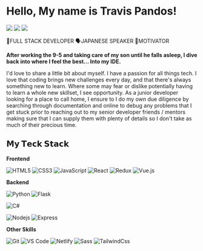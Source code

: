 # Hello, My name is Travis Pandos!
[![](https://img.shields.io/static/v1?logo=github&label=@tora-pan&message=GITHUB&color=informational)](https://github.com/tora-pan)
[![](https://img.shields.io/static/v1?logo=linkedin&label=travis-pandos&message=LINKEDIN&color=important)](https://linkedin.com/in/travis-pandos)
[![](https://img.shields.io/static/v1?logo=twitter&label=@tora__pan&message=TWITTER&color=informational)](https://twitter.com/tora__pan)

🥞FULL STACK DEVELOPER 🗣JAPANESE SPEAKER 💪MOTIVATOR
  
**After working the 9-5 and taking care of my son until he falls asleep, I dive back into where I feel the best... Into my IDE.**  
  
I'd love to share a little bit about myself. I have a passion for all things tech. I love that coding brings new challenges every day, and that there's always something new to learn. Where some may fear or dislike potentially having to learn a whole new skillset, I see opportunity. As a junior developer looking for a place to call home, I ensure to I do my own due diligence by searching through documentation and online to debug any problems that I get stuck prior to reaching out to my senior developer friends / mentors making sure that I can supply them with plenty of details so I don't take as much of their precious time. 


## 𝗠𝘆 𝗧𝗲𝗰𝗸 𝗦𝘁𝗮𝗰𝗸
**Frontend**  

![HTML5](https://img.shields.io/badge/-HTML5-%23E44D27?style=for-the-badge&logo=html5&logoColor=ffffff)
![CSS3](https://img.shields.io/badge/-CSS3-%231572B6?style=for-the-badge&logo=css3)
![JavaScript](https://img.shields.io/badge/-JavaScript-%23F7DF1C?style=for-the-badge&logo=javascript&logoColor=000000&labelColor=%23F7DF1C&color=%23FFCE5A)
![React](https://img.shields.io/badge/-React-%23282C34?style=for-the-badge&logo=react)
![Redux](https://img.shields.io/badge/Redux-593D88?style=for-the-badge&logo=redux&logoColor=white)
![Vue.js](https://img.shields.io/badge/-Vue.js-%232c3e50?style=for-the-badge&logo=vuedotjs)

**Backend**

![Python](https://img.shields.io/badge/Python-3776AB?style=for-the-badge&logo=python&logoColor=white)
![Flask](https://img.shields.io/badge/Flask-000000?style=for-the-badge&logo=flask&logoColor=white)
  
  
![C#](https://img.shields.io/badge/C%23-239120?style=for-the-badge&logo=c-sharp&logoColor=white)
  
![Nodejs](https://img.shields.io/badge/Node.js-43853D?style=for-the-badge&logo=node.js&logoColor=white)
![Express](https://img.shields.io/badge/Express.js-404D59?style=for-the-badge)

**Other Skills**

![Git](https://img.shields.io/badge/-Git-%23F05032?style=flat-square&logo=git&logoColor=%23ffffff)
![VS Code](https://img.shields.io/badge/-VSCode-%23007ACC?style=flat-square&logo=visual-studio-code)
![Netlify](https://img.shields.io/badge/-Netlify-%2300C7B7?style=flat-square&logo=netlify&logoColor=ffffff)
![Sass](https://img.shields.io/badge/-Sass-%23CC6699?style=flat-square&logo=sass&logoColor=ffffff)
![TailwindCss](https://img.shields.io/badge/-TailwindCss-%231a202c?style=flat-square&logo=tailwind-css)





